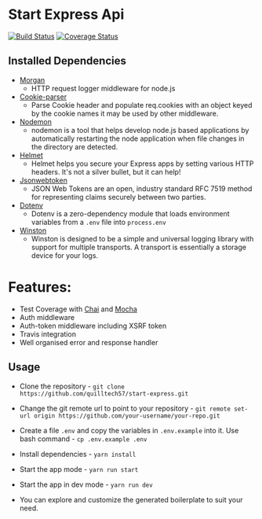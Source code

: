 # Start Express Api

[![Build Status](https://travis-ci.com/quilltech57/start-express.svg?branch=main)](https://coveralls.io/github/quilltech57/start-express?branch=main)
[![Coverage Status](https://coveralls.io/repos/github/quilltech57/start-express/badge.svg?branch=main)](https://coveralls.io/github/quilltech57/start-express?branch=main)

## Installed Dependencies

- [Morgan](https://www.npmjs.com/package/morgan)
  - HTTP request logger middleware for node.js
- [Cookie-parser](https://www.npmjs.com/package/cookie-parser)
  - Parse Cookie header and populate req.cookies with an object keyed by the cookie names it may be used by other middleware.
- [Nodemon](https://www.npmjs.com/package/nodemon)
  - nodemon is a tool that helps develop node.js based applications by automatically restarting the node application when file changes in the directory are detected.
- [Helmet](https://www.npmjs.com/package/helmet)
  - Helmet helps you secure your Express apps by setting various HTTP headers. It's not a silver bullet, but it can help!
- [Jsonwebtoken](https://www.npmjs.com/package/jsonwebtoken)
  - JSON Web Tokens are an open, industry standard RFC 7519 method for representing claims securely between two parties.
- [Dotenv](https://www.npmjs.com/package/dotenv)
  - Dotenv is a zero-dependency module that loads environment variables from a `.env` file into `process.env`
- [Winston](https://www.npmjs.com/package/winston)
  - Winston is designed to be a simple and universal logging library with support for multiple transports. A transport is essentially a storage device for your logs.

# Features:

- Test Coverage with [Chai](https://https://www.chaijs.com/) and [Mocha](https://www.mochajs.org/)
- Auth middleware
- Auth-token middleware including XSRF token
- Travis integration
- Well organised error and response handler

## Usage

- Clone the repository - `git clone https://github.com/quilltech57/start-express.git`
- Change the git remote url to point to your repository - `git remote set-url origin https://github.com/your-username/your-repo.git`
- Create a file `.env` and copy the variables in `.env.example` into it. Use bash command - `cp .env.example .env`

- Install dependencies - `yarn install`
- Start the app mode - `yarn run start`
- Start the app in dev mode - `yarn run dev`
- You can explore and customize the generated boilerplate to suit your need.
